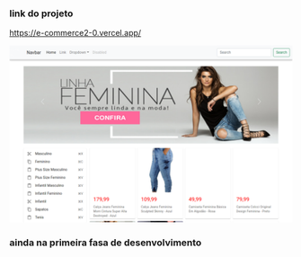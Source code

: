 ### link do projeto
https://e-commerce2-0.vercel.app/


![alt text](./public/siteImg.png)
### ainda na primeira fasa de desenvolvimento
